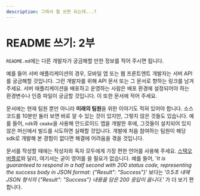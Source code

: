 ```yaml
---
description: 그래서 뭘 쓰면 되는데...?
---
```


# README 쓰기: 2부

`README.md`에는 다른 개발자가 궁금해할 만한 정보를 적어 주시면 됩니다.

예를 들어 서버 애플리케이션의 경우, 모바일 앱 또는 웹 프론트엔트 개발자는 서버 API를 궁금해할 것입니다. 그런 개발자를 위해 API 문서 또는 그 문서로 향하는 링크를 남겨 주세요. 서버 애플리케이션을 배포하고 운영하는 사람은 배포 환경에 설정되어야 하는 환경변수나 인증 파일이 궁금할 것입니다. 이 또한 문서에 적어 주세요.

문서에는 현재 팀원 뿐만 아니라 **미래의 팀원**을 위한 이야기도 적혀 있어야 합니다. 소스 코드를 10분만 둘러 보면 바로 알 수 있는 것이 있지만, 그렇지 않은 것들도 있습니다. 예를 들어, `ndk`와 `cmake`을 사용해 안드로이드 앱을 개발한 후에, 그것들이 설치되어 있지 않은 머신에서 빌드를 시도하면 실패할 것입니다. 개발에 처음 참여하는 팀원이 해당 sdk로 개발해 본 경험이 없다면 해결에 어려움을 겪을 것입니다.

문서를 작성할 때에는 작성자와 독자 모두에게 가장 편한 언어를 사용해 주세요. [스택오버플로](https://meta.stackexchange.com/questions/13676/do-posts-have-to-be-in-english-on-stack-exchange)와 달리, 여기서는 굳이 영어를 쓸 필요가 없습니다. 예를 들어, '_It is guaranteed to respond in a half second with 200 status code, representing the success body in JSON format: {"Result": "Success"}_' 보다는 '_0.5초 내에 JSON 형식의  {"Result": "Success"} 내용을 담은 200 응답이 옵니다.'_ 가 더 보기 편합니다.

